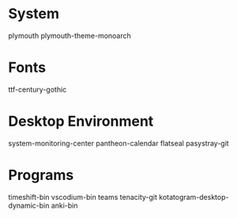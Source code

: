 # System
plymouth
plymouth-theme-monoarch

# Fonts
ttf-century-gothic

# Desktop Environment
system-monitoring-center
pantheon-calendar
flatseal
pasystray-git

# Programs
timeshift-bin
vscodium-bin
teams
tenacity-git
kotatogram-desktop-dynamic-bin
anki-bin
